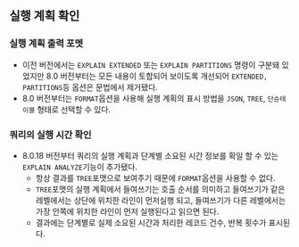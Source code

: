 ## 실행 계획 확인
### 실행 계획 출력 포멧
- 이전 버전에서는 `EXPLAIN EXTENDED` 또는 `EXPLAIN PARTITIONS` 명령이 구분돼 있었지만 8.0 버전부터는 모든 내용이 토합되어 보이도록 개선되어 `EXTENDED, PARTITIONS`등 옵션은 문법에서 제거됐다.
- 8.0 버전부터는 `FORMAT`옵션을 사용해 실행 계획의 표시 방법을 `JSON`, `TREE`, `단순테이블` 형태로 선택할 수 있다.

### 쿼리의 실행 시간 확인
- 8.0.18 버전부터 쿼리의 실행 계획과 단계별 소요된 시간 정보를 확일 할 수 있는 `EXPLAIN ANALYZE`기능이 추가됐다.
  - 항상 결과를 `TREE`포맷으로 보여주기 때문에 `FORMAT`옵션을 사용할 수 없다.
  - `TREE`포맷의 실행 계획에서 들여쓰기는 호출 순서를 의미하고 들여쓰기가 같은 레벨에서는 상단에 위치한 라인이 먼저실행 되고, 들여쓰기가 다른 레벨에서는 가장 안쪽에 위치한 라인이 먼저 실행된다고 읽으면 된다.
  - 결과에는 단계별로 실제 소요된 시간과 처리한 레코드 건수, 반복 횟수가 표시된다.